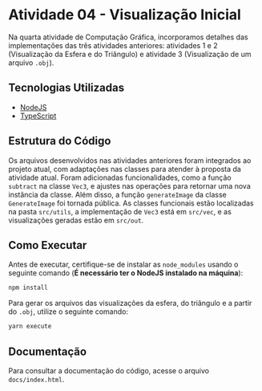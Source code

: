 # Atividade 04 - Visualização Inicial

Na quarta atividade de Computação Gráfica, incorporamos detalhes das implementações das três atividades anteriores: atividades 1 e 2 (Visualização da Esfera e do Triângulo) e atividade 3 (Visualização de um arquivo `.obj`).

## Tecnologias Utilizadas

- [NodeJS](https://nodejs.org/)
- [TypeScript](https://www.typescriptlang.org/)

## Estrutura do Código

Os arquivos desenvolvidos nas atividades anteriores foram integrados ao projeto atual, com adaptações nas classes para atender à proposta da atividade atual. Foram adicionadas funcionalidades, como a função `subtract` na classe `Vec3`, e ajustes nas operações para retornar uma nova instância da classe. Além disso, a função `generateImage` da classe `GenerateImage` foi tornada pública. As classes funcionais estão localizadas na pasta `src/utils`, a implementação de `Vec3` está em `src/vec`, e as visualizações geradas estão em `src/out`.

## Como Executar

Antes de executar, certifique-se de instalar as `node_modules` usando o seguinte comando (**É necessário ter o NodeJS instalado na máquina**):

```bash
npm install
```

Para gerar os arquivos das visualizações da esfera, do triângulo e a partir do `.obj`, utilize o seguinte comando:

```bash
yarn execute
```

## Documentação

Para consultar a documentação do código, acesse o arquivo `docs/index.html`.